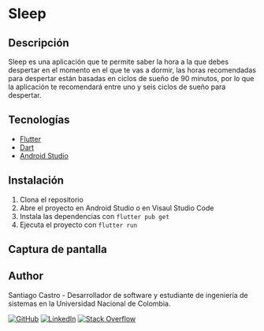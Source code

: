 # Sleep

## Descripción

Sleep es una aplicación que te permite saber la hora a la que debes despertar en el momento en el que te vas a dormir, las horas recomendadas para despertar están basadas en ciclos de sueño de 90 minutos, por lo que la aplicación te recomendará entre uno y seis ciclos de sueño para despertar.

## Tecnologías

- [Flutter](https://flutter.dev/)
- [Dart](https://dart.dev/)
- [Android Studio](https://developer.android.com/studio)

## Instalación

1. Clona el repositorio
2. Abre el proyecto en Android Studio o en Visaul Studio Code
3. Instala las dependencias con `flutter pub get`
4. Ejecuta el proyecto con `flutter run`

## Captura de pantalla
## Author

Santiago Castro - Desarrollador de software y estudiante de ingeniería de sistemas en la Universidad Nacional de Colombia.


[![GitHub](https://img.shields.io/badge/GitHub-Profile-blue?style=flat-square&logo=github)](https://github.com/sacastrot)
[![LinkedIn](https://img.shields.io/badge/LinkedIn-Profile-blue?style=flat-square&logo=linkedin)](https://www.linkedin.com/in/santiago-castro-tabares/)
[![Stack Overflow](https://img.shields.io/badge/Stack%20Overflow-Profile-blue?style=flat-square&logo=stackoverflow)](https://stackoverflow.com/users/19891867/santiago)


